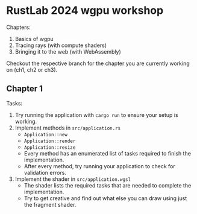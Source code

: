 # RustLab 2024 wgpu workshop

Chapters:

1. Basics of wgpu
2. Tracing rays (with compute shaders)
3. Bringing it to the web (with WebAssembly)

Checkout the respective branch for the chapter you are currently working on (ch1, ch2 or ch3).

## Chapter 1

Tasks:

1. Try running the application with `cargo run` to ensure your setup is working.
2. Implement methods in `src/application.rs`
    - `Application::new`
    - `Application::render`
    - `Application::resize`
    - Every method has an enumerated list of tasks required to finish the implementation.
    - After every method, try running your application to check for validation errors.
3. Implement the shader in `src/application.wgsl`
    - The shader lists the required tasks that are needed to complete the implementation.
    - Try to get creative and find out what else you can draw using just the fragment shader.
